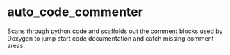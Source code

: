 # auto_code_commenter
Scans through python code and scaffolds out the comment blocks used by Doxygen to jump start code documentation and catch missing comment areas.
